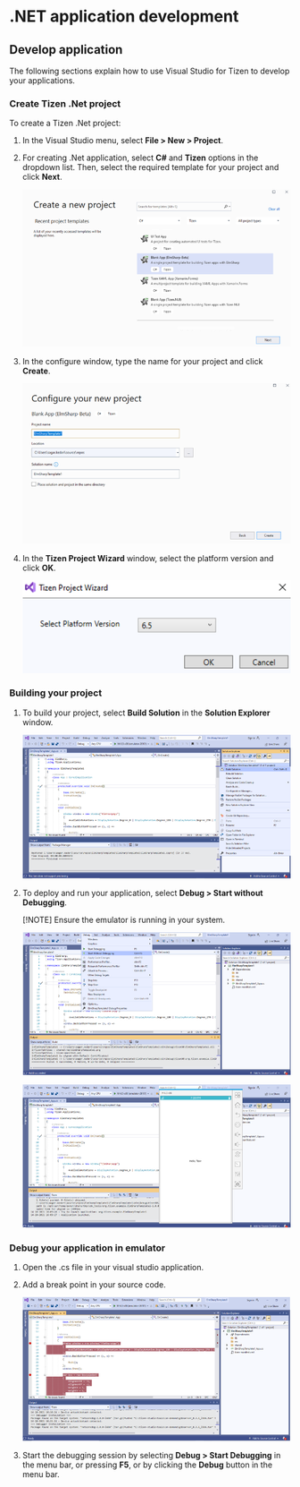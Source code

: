 # .NET application development


## Develop application

The following sections explain how to use Visual Studio for Tizen to develop your applications.


### Create Tizen .Net project

To create a Tizen .Net project:

1. In the Visual Studio menu, select **File &gt; New &gt; Project**.

2. For creating .Net application, select **C#** and **Tizen** options in the dropdown list. Then, select the required template for your project and click **Next**.

    ![Create Tizen project](media/dotnet_create_project.png)

3. In the configure window, type the name for your project and click **Create**.

    ![Configure project](media/dotnet_configure_project.png)

4. In the **Tizen Project Wizard** window, select the platform version and click **OK**.

    ![Version selection](media/dotnet_platform_version.png)


### Building your project

1. To build your project, select **Build Solution** in the **Solution Explorer** window.

    ![Build project](media/dotnet_build_project.png)

2. To deploy and run your application, select **Debug &gt; Start without Debugging**.
    
    [!NOTE] Ensure the emulator is running in your system.

    ![Run application](media/dotnet_run_application1.png)

    ![Application](media/dotnet_run_application2.png)


### Debug your application in emulator

1.	Open the .cs file in your visual studio application.

2.	Add a break point in your source code.

    ![Add break point](media/dotnet_debug_application.png)

3.	Start the debugging session by selecting **Debug &gt; Start Debugging** in the menu bar, or pressing **F5**, or by clicking the **Debug** button in the menu bar.
